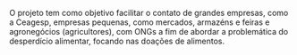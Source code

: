 O projeto tem como objetivo facilitar o contato de grandes empresas, como a Ceagesp, empresas pequenas, como mercados, armazéns e feiras e agronegócios (agricultores), com ONGs a fim de abordar a problemática do desperdício alimentar, focando nas doações de alimentos. 